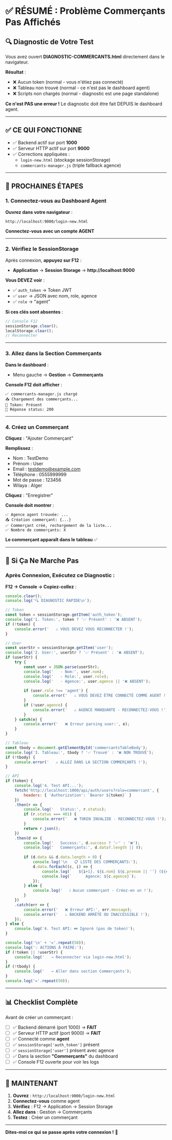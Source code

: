 # ✅ RÉSUMÉ : Problème Commerçants Pas Affichés

## 🔍 Diagnostic de Votre Test

Vous avez ouvert **DIAGNOSTIC-COMMERCANTS.html** directement dans le navigateur.

**Résultat** :
- ❌ Aucun token (normal - vous n'étiez pas connecté)
- ❌ Tableau non trouvé (normal - ce n'est pas le dashboard agent)
- ❌ Scripts non chargés (normal - diagnostic est une page standalone)

**Ce n'est PAS une erreur !** Le diagnostic doit être fait DEPUIS le dashboard agent.

---

## ✅ CE QUI FONCTIONNE

- ✅ Backend actif sur port **1000**
- ✅ Serveur HTTP actif sur port **9000**
- ✅ Corrections appliquées :
  - `login-new.html` (stockage sessionStorage)
  - `commercants-manager.js` (triple fallback agence)

---

## 🚀 PROCHAINES ÉTAPES

### 1. Connectez-vous au Dashboard Agent

**Ouvrez dans votre navigateur** :
```
http://localhost:9000/login-new.html
```

**Connectez-vous avec un compte AGENT**

---

### 2. Vérifiez le SessionStorage

Après connexion, **appuyez sur F12** :
- **Application** → **Session Storage** → **http://localhost:9000**

**Vous DEVEZ voir** :
- ✅ `auth_token` → Token JWT
- ✅ `user` → JSON avec nom, role, agence
- ✅ `role` → "agent"

**Si ces clés sont absentes** :
```javascript
// Console F12
sessionStorage.clear();
localStorage.clear();
// Reconnecter
```

---

### 3. Allez dans la Section Commerçants

**Dans le dashboard** :
- Menu gauche → **Gestion** → **Commerçants**

**Console F12 doit afficher** :
```
✅ commercants-manager.js chargé
📥 Chargement des commerçants...
🔑 Token: Présent
📡 Réponse status: 200
```

---

### 4. Créez un Commerçant

**Cliquez** : "Ajouter Commerçant"

**Remplissez** :
- Nom : TestDemo
- Prénom : User
- Email : testdemo@example.com
- Téléphone : 0555999999
- Mot de passe : 123456
- Wilaya : Alger

**Cliquez** : "Enregistrer"

**Console doit montrer** :
```
✅ Agence agent trouvée: ...
📤 Création commerçant: {...}
✅ Commerçant créé, rechargement de la liste...
✅ Nombre de commerçants: X
```

**Le commerçant apparaît dans le tableau** ✅

---

## 🔧 Si Ça Ne Marche Pas

### Après Connexion, Exécutez ce Diagnostic :

**F12 → Console → Copiez-collez** :

```javascript
console.clear();
console.log('🔍 DIAGNOSTIC RAPIDE\n');

// Token
const token = sessionStorage.getItem('auth_token');
console.log('1. Token:', token ? '✅ Présent' : '❌ ABSENT');
if (!token) {
    console.error('   ⚠️ VOUS DEVEZ VOUS RECONNECTER !');
}

// User
const userStr = sessionStorage.getItem('user');
console.log('2. User:', userStr ? '✅ Présent' : '❌ ABSENT');
if (userStr) {
    try {
        const user = JSON.parse(userStr);
        console.log('   - Nom:', user.nom);
        console.log('   - Role:', user.role);
        console.log('   - Agence:', user.agence || '❌ ABSENT');
        
        if (user.role !== 'agent') {
            console.error('   ⚠️ VOUS DEVEZ ÊTRE CONNECTÉ COMME AGENT !');
        }
        if (!user.agence) {
            console.error('   ⚠️ AGENCE MANQUANTE - RECONNECTEZ-VOUS !');
        }
    } catch(e) {
        console.error('   ❌ Erreur parsing user:', e);
    }
}

// Tableau
const tbody = document.getElementById('commercantsTableBody');
console.log('3. Tableau:', tbody ? '✅ Trouvé' : '❌ NON TROUVÉ');
if (!tbody) {
    console.error('   ⚠️ ALLEZ DANS LA SECTION COMMERÇANTS !');
}

// API
if (token) {
    console.log('4. Test API...');
    fetch('http://localhost:1000/api/auth/users?role=commercant', {
        headers: { 'Authorization': `Bearer ${token}` }
    })
    .then(r => {
        console.log('   Status:', r.status);
        if (r.status === 401) {
            console.error('   ❌ TOKEN INVALIDE - RECONNECTEZ-VOUS !');
        }
        return r.json();
    })
    .then(d => {
        console.log('   Success:', d.success ? '✅' : '❌');
        console.log('   Commerçants:', d.data?.length || 0);
        
        if (d.data && d.data.length > 0) {
            console.log('\n   📋 LISTE DES COMMERÇANTS:');
            d.data.forEach((c, i) => {
                console.log(`   ${i+1}. ${c.nom} ${c.prenom || ''} (${c.email})`);
                console.log(`      Agence: ${c.agence}`);
            });
        } else {
            console.log('   ℹ️ Aucun commerçant - Créez-en un !');
        }
    })
    .catch(err => {
        console.error('   ❌ Erreur API:', err.message);
        console.error('   ⚠️ BACKEND ARRÊTÉ OU INACCESSIBLE !');
    });
} else {
    console.log('4. Test API: ⏭️ Ignoré (pas de token)');
}

console.log('\n' + '='.repeat(50));
console.log('💡 ACTIONS À FAIRE:');
if (!token || !userStr) {
    console.log('   → Reconnecter via login-new.html');
}
if (!tbody) {
    console.log('   → Aller dans section Commerçants');
}
console.log('='.repeat(50));
```

---

## 📊 Checklist Complète

Avant de créer un commerçant :

- [ ] ✅ Backend démarré (port 1000) → **FAIT**
- [ ] ✅ Serveur HTTP actif (port 9000) → **FAIT**
- [ ] ✅ Connecté comme **agent**
- [ ] ✅ `sessionStorage['auth_token']` présent
- [ ] ✅ `sessionStorage['user']` présent avec agence
- [ ] ✅ Dans la section **"Commerçants"** du dashboard
- [ ] ✅ Console F12 ouverte pour voir les logs

---

## 🎯 MAINTENANT

1. **Ouvrez** : `http://localhost:9000/login-new.html`
2. **Connectez-vous** comme agent
3. **Vérifiez** : F12 → Application → Session Storage
4. **Allez dans** : Gestion → Commerçants
5. **Testez** : Créer un commerçant

---

**Dites-moi ce qui se passe après votre connexion !** 🚀
